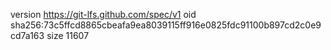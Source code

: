 version https://git-lfs.github.com/spec/v1
oid sha256:73c5ffcd8865cbeafa9ea8039115ff916e0825fdc91100b897cd2c0e9cd7a163
size 11607
